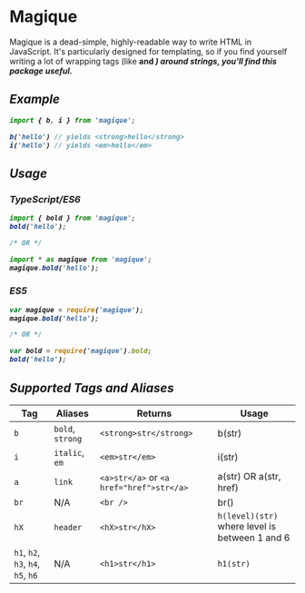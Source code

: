 # Magique
Magique is a dead-simple, highly-readable way to write HTML in JavaScript. It's particularly designed for templating, so if you find yourself writing a lot of wrapping tags (like <b> and <i>) around strings, you'll find this package useful.

## Example
```ts
import { b, i } from 'magique';

b('hello') // yields <strong>hello</strong>
i('hello') // yields <em>hello</em>
```

## Usage
### TypeScript/ES6
```ts
import { bold } from 'magique';
bold('hello');

/* OR */

import * as magique from 'magique';
magique.bold('hello');
```

### ES5
```js
var magique = require('magique');
magique.bold('hello');

/* OR */

var bold = require('magique').bold;
bold('hello');
```

## Supported Tags and Aliases
| Tag                                | Aliases          | Returns                                  | Usage                                          |
| ---------------------------------- | ---------------- | ---------------------------------------- | ---------------------------------------------- |
| `b`                                | `bold`, `strong` | `<strong>str</strong>`                   | b(str)                                         |
| `i`                                | `italic`, `em`   | `<em>str</em>`                           | i(str)                                         |
| `a`                                | `link`           | `<a>str</a>` or `<a href="href">str</a>` | a(str) OR a(str, href)                         |
| `br`                               | N/A              | `<br />`                                 | br()                                           |
| `hX`                               | `header`         | `<hX>str</hX>`                           | `h(level)(str)` where level is between 1 and 6 |
| `h1`, `h2`, `h3`, `h4`, `h5`, `h6` | N/A              | `<h1>str</h1>`                           | `h1(str)`                                      |
